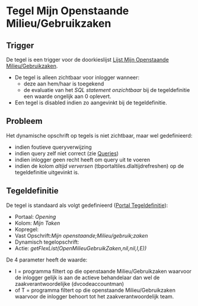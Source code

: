 # Tegel Mijn Openstaande Milieu/Gebruikzaken

## Trigger

De tegel is een trigger voor de doorkieslijst [Lijst Mijn Openstaande Milieu/Gebruikzaken](/docs/probleemoplossing/portalen_en_moduleschermen/openingsportaal/tegel_mijn_openstaande_milieu.gebruik_zaken/lijst_mijn_openstaande_milieu.gebruik_zaken.md).

  - De tegel is alleen zichtbaar voor inlogger wanneer:
    - deze aan hem/haar is toegekend
    - de evaluatie van het *SQL statement onzichtbaar* bij de tegeldefinitie een waarde ongelijk aan 0 oplevert.
  - Een tegel is disabled indien zo aangevinkt bij de tegeldefinitie.

## Probleem

Het dynamische opschrift op tegels is niet zichtbaar, maar wel gedefinieerd:

  - indien foutieve queryverwijzing
  - indien query zelf niet correct (zie [Queries](/docs/instellen_inrichten/queries.md))
  - indien inlogger geen recht heeft om query uit te voeren
  - indien de kolom *altijd verversen* (tbportaltiles.dlaltijdrefreshen) op de tegeldefinitie uitgevinkt is.

## Tegeldefinitie

De tegel is standaard als volgt gedefinieerd ([Portal Tegeldefinitie](/docs/instellen_inrichten/portaldefinitie/portal_tegel.md)):

  - Portaal: *Opening*
  - Kolom: *Mijn Taken*
  - Kopregel:
  - Vast Opschrift:*Mijn openstaande;Milieu/gebruik;zaken*
  - Dynamisch tegelopschrift:
  - Actie: *getFlexList(OpenMilieuGebruikZaken,nil,nil,I,E))*

De 4 parameter heeft de waarde:

  - I = programma filtert op die openstaande Milieu/Gebruikzaken waarvoor de inlogger gelijk is aan de actieve behandelaar dan wel de zaakverantwoordelijke (dvcodeaccountman)
  - of T = programma filtert op die openstaande Milieu/Gebruikzaken waarvoor de inlogger behoort tot het zaakverantwoordelijk team.

